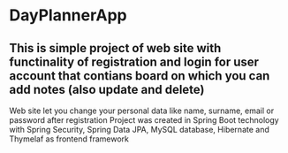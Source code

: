 # DayPlannerApp

## This is simple project of web site with functinality of registration and login for user account that contians board on which you can add notes (also update and delete)

Web site let you change your personal data like name, surname, email or password after registration
Project was created in Spring Boot technology with Spring Security, Spring Data JPA, MySQL database, Hibernate and Thymelaf as frontend framework

